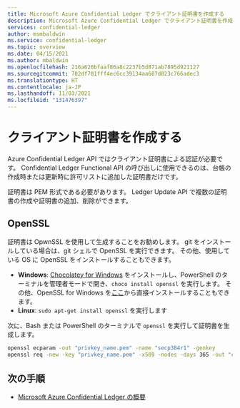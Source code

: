 ```yaml
---
title: Microsoft Azure Confidential Ledger でクライアント証明書を作成する
description: Microsoft Azure Confidential Ledger でクライアント証明書を作成する
services: confidential-ledger
author: msmbaldwin
ms.service: confidential-ledger
ms.topic: overview
ms.date: 04/15/2021
ms.author: mbaldwin
ms.openlocfilehash: 216a626bfaaf86a8c2237b5d871ab7895d921127
ms.sourcegitcommit: 702df701fff4ec6cc39134aa607d023c766adec3
ms.translationtype: HT
ms.contentlocale: ja-JP
ms.lasthandoff: 11/03/2021
ms.locfileid: "131476397"
---
```

# <a name="creating-a-client-certificate"></a>クライアント証明書を作成する

Azure Confidential Ledger API ではクライアント証明書による認証が必要です。 Confidential Ledger Functional API の呼び出しに使用できるのは、台帳の作成時または更新時に許可リストに追加した証明書だけです。

証明書は PEM 形式である必要があります。 Ledger Update API で複数の証明書の作成や証明書の追加、削除ができます。

## <a name="openssl"></a>OpenSSL

証明書は OpwnSSL を使用して生成することをお勧めします。 git をインストールしている場合は、git シェルで OpenSSL を実行できます。 その他、使用している OS に OpenSSL をインストールすることもできます。

- **Windows**: [Chocolatey for Windows](https://chocolatey.org/install) をインストールし、PowerShell のターミナルを管理者モードで開き、`choco install openssl` を実行します。 その他、OpenSSL for Windows を[ここ](http://gnuwin32.sourceforge.net/packages/openssl.htm)から直接インストールすることもできます。
- **Linux**: `sudo apt-get install openssl` を実行します

次に、Bash または PowerShell のターミナルで `openssl` を実行して証明書を生成します。

```bash
openssl ecparam -out "privkey_name.pem" -name "secp384r1" -genkey
openssl req -new -key "privkey_name.pem" -x509 -nodes -days 365 -out "cert.pem" -"sha384" -subj=/CN="ACL Client Cert"
```

## <a name="next-steps"></a>次の手順

- [Microsoft Azure Confidential Ledger の概要](overview.md)